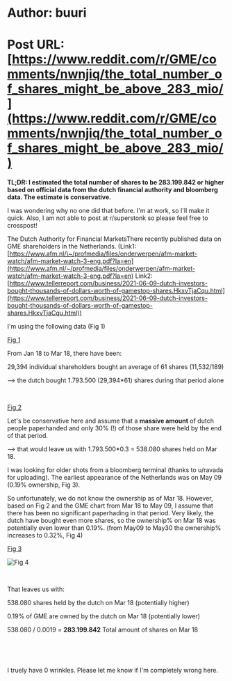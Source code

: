 # Author: buuri
# Post URL: [https://www.reddit.com/r/GME/comments/nwnjiq/the_total_number_of_shares_might_be_above_283_mio/](https://www.reddit.com/r/GME/comments/nwnjiq/the_total_number_of_shares_might_be_above_283_mio/)


**TL;DR: I estimated the total number of shares to be 283.199.842 or higher based on official data from the dutch financial authority and bloomberg data. The estimate is conservative.** 

I was wondering why no one did that before. I'm at work, so I'll make it quick. Also, I am not able to post at r/superstonk so please feel free to crosspost!

The Dutch Authority for Financial MarketsThere recently published data on GME shareholders in the Netherlands. (Link1: [https://www.afm.nl/\~/profmedia/files/onderwerpen/afm-market-watch/afm-market-watch-3-eng.pdf?la=en](https://www.afm.nl/~/profmedia/files/onderwerpen/afm-market-watch/afm-market-watch-3-eng.pdf?la=en) Link2: [https://www.tellerreport.com/business/2021-06-09-dutch-investors-bought-thousands-of-dollars-worth-of-gamestop-shares.HkxvTjaCqu.html](https://www.tellerreport.com/business/2021-06-09-dutch-investors-bought-thousands-of-dollars-worth-of-gamestop-shares.HkxvTjaCqu.html))

I'm using the following data (Fig 1)

[Fig 1](https://preview.redd.it/b582pe5whf471.png?width=975&format=png&auto=webp&s=f6c778aa516ea9761ab9eef3648977ac284e0d6a)

From Jan 18 to Mar 18, there have been:

29,394 individual shareholders bought an average of 61 shares (11,532$/189$)

\--> the dutch bought 1.793.500 (29,394\*61) shares during that period alone

&#x200B;

[Fig 2](https://preview.redd.it/ayriq62iof471.png?width=568&format=png&auto=webp&s=2a5b49191033427750ad69dd67fae303e2707081)

Let's be conservative here and assume that a **massive amount** of dutch people paperhanded and only 30% (!) of those share were held by the end of that period.

\--> that would leave us with  1.793.500\*0.3 = 538.080 shares held on Mar 18. 

I was looking for older shots from a bloomberg terminal (thanks to u/ravada for uploading). The earliest appearance of the Netherlands was on May 09 (0.19% ownership, Fig 3).

So unfortunately, we do not know the ownership as of Mar 18. However, based on Fig 2 and the GME chart from Mar 18 to May 09, I assume that there has been no significant paperhading in that period. Very likely, the dutch have bought even more shares, so the ownership% on Mar 18 was potentially even lower than 0.19%. (from May09 to May30 the ownership% increases to 0.32%, Fig 4)

[Fig 3](https://preview.redd.it/80c4p4rwpf471.png?width=755&format=png&auto=webp&s=63af80464b996ab0e68a8b70ba0c47e4229d7e8a)

![Fig 4](https://preview.redd.it/3p4d2yh5qf471.png?width=1115&format=png&auto=webp&s=4def5a500d13a447e68c0ceda40e86874b6350e0)

&#x200B;

That leaves us with: 

538.080 shares held by the dutch on Mar 18 (potentially higher)

0.19% of GME are owned by the dutch on Mar 18 (potentially lower)

538.080 / 0.0019 = **283.199.842** Total amount of shares on Mar 18

&#x200B;

&#x200B;

I truely have 0 wrinkles. Please let me know if I'm completely wrong here.